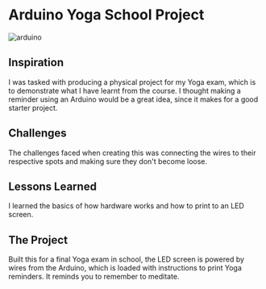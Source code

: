 # Arduino Yoga School Project

![arduino](https://github.com/user-attachments/assets/6544fa1f-e00e-4515-847a-3ac9cb559c4c)

## Inspiration

I was tasked with producing a physical project for my Yoga exam, which is to demonstrate what I have learnt from the course. I thought making a reminder using an Arduino would be a great idea, since it makes for a good starter project.

## Challenges

The challenges faced when creating this was connecting the wires to their respective spots and making sure they don't become loose.

## Lessons Learned

I learned the basics of how hardware works and how to print to an LED screen.

## The Project

Built this for a final Yoga exam in school, the LED screen is powered by wires from the Arduino, which is loaded with instructions to print Yoga reminders. It reminds you to remember to meditate.
